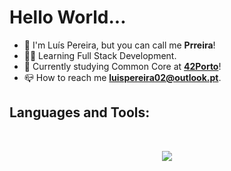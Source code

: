 <h1> Hello World...</h1>

- 👋 I'm Luís Pereira, but you can call me **Prreira**!
- 👨‍💻 Learning Full Stack Development.
- 🌱 Currently studying Common Core at [**42Porto**](https://www.42porto.com/)!
- 📪 How to reach me **luispereira02@outlook.pt**.


<h2 align="Left">  Languages and Tools:</h2>
<br><p align="Center"> <img src="https://skillicons.dev/icons?i=c,cpp,html,css,github,bash,linux,vim,vscode" /> </p>
